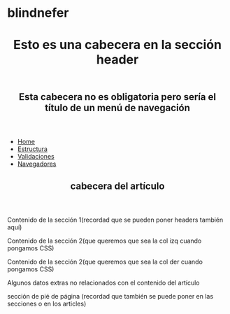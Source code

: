 # blindnefer
<!DOCTYPE html>
<html>
	<head>
		<title> Ejemplo de estructuración </title>
		<meta charset="utf-8">
	</head>
	<body>
		<header id="top">
			<h1>Esto es una cabecera en la sección header</h1>
		</header>
		<nav>
			<header>
				<h1>Esta cabecera no es obligatoria pero sería el título de un menú de navegación</h1>
			</header>
			<ul> <!-- la lista de enlaces del menu de navegación -->
				<li><a href="./index.html" title="Página inicial">Home</a></li>
				<li><a href="./structure.html" title="Página con la información de la estructura">Estructura</a></li>
				<li><a href="./validation.html" title="Página con la información de las validaciones">Validaciones</a></li>
				<li><a href="./browsers.html" title="Detalle de la visualización con diferentes navegadores">Navegadores</a></li>
			</ul>
		</nav>
		<article>
			<header>
				<h1>cabecera del artículo</h1>    
			</header>
			<section>
				<p>Contenido de la sección 1(recordad que se pueden poner headers también aquí)</p>	
			</section>
			<section>
				<div id="columnaIzq"><p>Contenido de la sección 2(que queremos que sea la col izq cuando pongamos CSS)</p>	</div>
				<div id="columnaDer"><p>Contenido de la sección 2(que queremos que sea la col der cuando pongamos CSS)</p>	</div>
			</section>
		</article>
		<aside>
			<p>Algunos datos extras no relacionados con el contenido del artículo</p>
		</aside>
		<footer>
			<p>sección de pié de página (recordad que también se puede poner en las secciones o en los articles)</p>
		</footer>
	</body>
